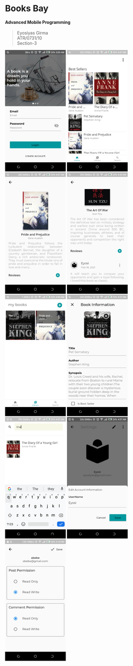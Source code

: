 # Books Bay
<h4>Advanced Mobile Programming</h4>

> Eyosiyas Girma <br/>
> ATR/0731/10 <br/>
> Section-3

<div>
<img src="screenshots/login_screen.png" width="200"> <img src="screenshots/home_screen.png" width="200"> <img src="screenshots/detail_screen.png" width="200">
<img src="screenshots/comment.png" width="200"> <img src="screenshots/library.png" width="200">
<img src="screenshots/post_edit_screen.png" width="200"> <img src="screenshots/search_screen.png" width="200"> <img src="screenshots/account_screen.png" width="200">  <img src="screenshots/admin_screen.png" width="200">
</div>
